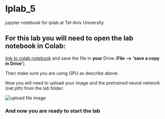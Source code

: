 # Iplab_5
jupyter notebook for iplab at Tel-Aviv University 

## For this lab you will need to open the lab notebook in Colab:
[link to colab notebook]('https://colab.research.google.com/github/ophir91/Iplab_5/blob/master/Lab5.ipynb')
and save the file in __your__ Drive (__File --> 'save a copy in Drive'__).

Then make sure you are using GPU as describe above.

Now you will need to upload your image and the pretrained neural network (net.pth) from the lab folder:

![upload file image]('https://github.com/ophir91/Iplab_5/blob/master/upload%20file%20to%20colab.png?raw=true')

### __And now you are ready to start the lab__

